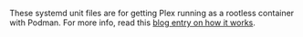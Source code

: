 These systemd unit files are for getting Plex running as a rootless container with Podman. For more info, read this [blog entry on how it works](https://myee111.github.io/posts/plex/).